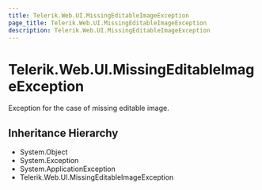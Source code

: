 ```yaml
---
title: Telerik.Web.UI.MissingEditableImageException
page_title: Telerik.Web.UI.MissingEditableImageException
description: Telerik.Web.UI.MissingEditableImageException
---
```


# Telerik.Web.UI.MissingEditableImageException

Exception for the case of missing editable image.

## Inheritance Hierarchy

* System.Object
* System.Exception
* System.ApplicationException
* Telerik.Web.UI.MissingEditableImageException

